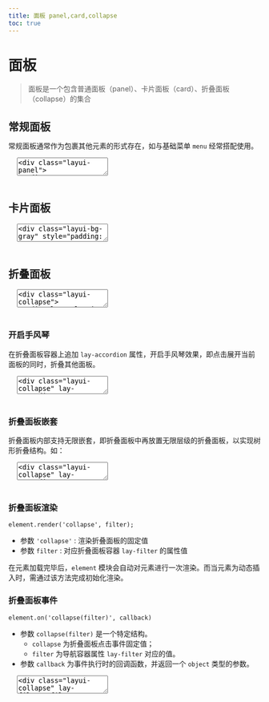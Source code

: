 ```yaml
---
title: 面板 panel,card,collapse
toc: true
---
```

 
# 面板

> 面板是一个包含普通面板（panel）、卡片面板（card）、折叠面板（collapse）的集合

<h2 id="panel" lay-toc="{}" style="margin-bottom: 0;">常规面板</h2>

常规面板通常作为包裹其他元素的形式存在，如与基础菜单 `menu` 经常搭配使用。

<pre class="layui-code" lay-options="{preview: true, layout: ['preview', 'code'], tools: ['full']}">
  <textarea>
<div class="layui-panel">
  <div style="padding: 32px;">面板任意内容</div>
</div>
  </textarea>
</pre>

<h2 id="card" lay-toc="{}">卡片面板</h2>

<pre class="layui-code" lay-options="{preview: true, layout: ['preview', 'code'], tools: ['full']}">
  <textarea>
<div class="layui-bg-gray" style="padding: 16px;">
  <div class="layui-row layui-col-space15">
    <div class="layui-col-md6">
      <div class="layui-card">
        <div class="layui-card-header">卡片面板</div>
        <div class="layui-card-body">
          卡片式面板面板通常用于非白色背景色的主体内<br>
          从而映衬出边框投影
        </div>
      </div>
    </div>
    <div class="layui-col-md6">
      <div class="layui-card">
        <div class="layui-card-header">卡片面板</div>
        <div class="layui-card-body">
          结合 layui 的栅格系统<br>
          轻松实现响应式布局
        </div>
      </div>
    </div>
  </div>
</div> 
  </textarea>
</pre>

<h2 id="collapse" lay-toc="{hot: true}">折叠面板</h2>

<pre class="layui-code" lay-options="{preview: true, layout: ['preview', 'code'], tools: ['full'], done: function(obj){
  obj.render();
}}">
  <textarea>
<div class="layui-collapse">
  <div class="layui-colla-item">
    <div class="layui-colla-title">Collapse Title 1</div>
    <div class="layui-colla-content">
      <p>Content 1</p>
    </div>
  </div>
  <div class="layui-colla-item">
    <div class="layui-colla-title">Collapse Title 2</div>
    <div class="layui-colla-content">
      <p>Content 2</p>
    </div>
  </div>
  <div class="layui-colla-item">
    <div class="layui-colla-title">Collapse Title 3</div>
    <div class="layui-colla-content">
      <ul>
        <li>Content list</li>
        <li>Content list</li>
      </ul>
    </div>
  </div>
  <div class="layui-colla-item">
    <div class="layui-colla-title">折叠面板的标题</div>
    <div class="layui-colla-content">
      <p>折叠面板的内容</p>
    </div>
  </div>
</div>
  </textarea>
</pre>


<h3 id="accordion" lay-toc="{level: 2}">开启手风琴</h3>

在折叠面板容器上追加 `lay-accordion` 属性，开启手风琴效果，即点击展开当前面板的同时，折叠其他面板。

<pre class="layui-code" lay-options="{preview: true, layout: ['preview', 'code'], tools: ['full'], done: function(obj){
  obj.render();
}}">
  <textarea>
<div class="layui-collapse" lay-accordion>
  <div class="layui-colla-item">
    <div class="layui-colla-title">layui 主要面向哪些用户群体？</div>
    <div class="layui-colla-content layui-show">
      Layui 作为一个前端界面组件库，但面向的却主要是后端开发者。
      <br>即无需涉足各类构建工具，只需面向浏览器本身，便可将页面所需呈现的元素与交互信手拈来。
    </div>
  </div>
  <div class="layui-colla-item">
    <div class="layui-colla-title">为什么我的眼里常含泪水？</div>
    <div class="layui-colla-content">
      <p>因为我对这片土地爱的深沉。</p>
    </div>
  </div>
  <div class="layui-colla-item">
    <div class="layui-colla-title">Why are my eyes always brimming with tears?</div>
    <div class="layui-colla-content">
      <p>Because I love this land so deeply…</p>
    </div>
  </div>
  <div class="layui-colla-item">
    <div class="layui-colla-title">一个折叠面板的标题？</div>
    <div class="layui-colla-content">
      <p>一个折叠面板的内容。</p>
    </div>
  </div>
</div>
  </textarea>
</pre>    

<h3 id="collapse-tree" lay-toc="{level: 2}">折叠面板嵌套</h3>

折叠面板内部支持无限嵌套，即折叠面板中再放置无限层级的折叠面板，以实现树形折叠结构。如：

<pre class="layui-code" lay-options="{preview: true, codeStyle: 'height:535px;', layout: ['preview', 'code'], tools: ['full'], done: function(obj){
  obj.render();
}}">
  <textarea>
<div class="layui-collapse" lay-accordion>
  <div class="layui-colla-item">
    <div class="layui-colla-title">文学家</div>
    <div class="layui-colla-content layui-show">
    
      <div class="layui-collapse" lay-accordion>
        <div class="layui-colla-item">
          <div class="layui-colla-title">唐代</div>
          <div class="layui-colla-content layui-show">
            
            <div class="layui-collapse" lay-accordion>
              <div class="layui-colla-item">
                <div class="layui-colla-title">杜甫</div>
                <div class="layui-colla-content layui-show">
                  一代诗圣
                </div>
              </div>
              <div class="layui-colla-item">
                <div class="layui-colla-title">李白</div>
                <div class="layui-colla-content">
                  <p>一代诗仙</p>
                </div>
              </div>
              <div class="layui-colla-item">
                <div class="layui-colla-title">王勃</div>
                <div class="layui-colla-content">
                  <p>千古绝唱《滕王阁序》</p>
                </div>
              </div>
            </div>
            
          </div>
        </div>
        <div class="layui-colla-item">
          <div class="layui-colla-title">宋代</div>
          <div class="layui-colla-content">
            <p>一个属于文人的时代</p>
          </div>
        </div>
        <div class="layui-colla-item">
          <div class="layui-colla-title">现代</div>
          <div class="layui-colla-content">
            <p>文学大师纷纷登场</p>
          </div>
        </div>
        <div class="layui-colla-item">
          <div class="layui-colla-title">当代</div>
          <div class="layui-colla-content">
            <p>文人、作家</p>
          </div>
        </div>
      </div>

    </div>
  </div>
  <div class="layui-colla-item">
    <div class="layui-colla-title">科学家</div>
    <div class="layui-colla-content">
      <p>伟大的科学家</p>
    </div>
  </div>
  <div class="layui-colla-item">
    <div class="layui-colla-title">艺术家</div>
    <div class="layui-colla-content">
      <p>浑身散发着艺术细胞</p>
    </div>
  </div>
</div>
  </textarea>
</pre>


<h3 id="collapse-render" lay-toc="{level: 2}">折叠面板渲染</h3>


`element.render('collapse', filter);`

- 参数 `'collapse'` : 渲染折叠面板的固定值
- 参数 `filter` : 对应折叠面板容器 `lay-filter` 的属性值

在元素加载完毕后，`element` 模块会自动对元素进行一次渲染。而当元素为动态插入时，需通过该方法完成初始化渲染。


<h3 id="on-collapse" lay-toc="{level: 2}">折叠面板事件</h3>

`element.on('collapse(filter)', callback)`

- 参数 `collapse(filter)` 是一个特定结构。
  - `collapse` 为折叠面板点击事件固定值； 
  - `filter` 为导航容器属性 `lay-filter` 对应的值。
- 参数 `callback` 为事件执行时的回调函数，并返回一个 `object` 类型的参数。

<pre class="layui-code" lay-options="{preview: true, codeStyle: 'height:535px;', layout: ['code', 'preview'], tools: ['full'], done: function(obj){
  obj.render();
}}">
  <textarea>
<div class="layui-collapse" lay-filter="filter-collapse">
  <div class="layui-colla-item">
    <div class="layui-colla-title">Collapse Title 1</div>
    <div class="layui-colla-content">
      <p>Content 1</p>
    </div>
  </div>
  <div class="layui-colla-item">
    <div class="layui-colla-title">Collapse Title 2</div>
    <div class="layui-colla-content">
      <p>Content 2</p>
    </div>
  </div>
  <div class="layui-colla-item">
    <div class="layui-colla-title">Collapse Title 3</div>
    <div class="layui-colla-content">
      <ul>
        <li>Content list</li>
        <li>Content list</li>
      </ul>
    </div>
  </div>
  <div class="layui-colla-item">
    <div class="layui-colla-title">折叠面板的标题</div>
    <div class="layui-colla-content">
      <p>折叠面板的内容</p>
    </div>
  </div>
</div>

<!-- import layui -->
<script>
layui.use(function(){
  var element = layui.element;
  var layer = layui.layer;

  // 折叠面板点击事件
  element.on('collapse(filter-collapse)', function(data){
    console.log(data.show); // 得到当前面板的展开状态，true or false
    console.log(data.title); // 得到当前点击面板的标题区域对象
    console.log(data.content); // 得到当前点击面板的内容区域对象
    
    // 显示状态，仅用于演示
    layer.msg('展开状态：'+ data.show);
  });
});
</script>
  </textarea>
</pre>


